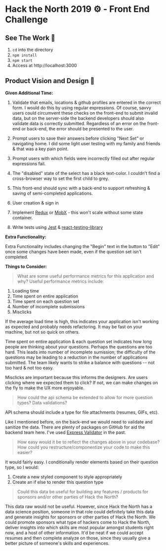 # Hack the North 2019 ⚙️ - Front End Challenge

## See The Work 👀
1. `cd` into the directory
2. `npm install`
3. `npm start`
4. Access at http://localhost:3000

## Product Vision and Design 🔨

**Given Additional Time:**

1. Validate that emails, locations & github profiles are entered in the correct form. I would do this by using regular expressions. Of course, savvy users could circumvent these checks on the front-end to submit invalid data, but on the server-side the backend developers should also validate data is correctly submitted. Regardless of an error on the front-end or back-end, the error should be presented to the user.

2. Prompt users to save their answers before clicking "Next Set" or navigating home. I did some light user testing with my family and friends & that was a key pain point.

3. Prompt users with which fields were incorrectly filled out after regular expressions fail.

4. The "disabled" state of the select has a black text-color. I couldn't find a cross-browser way to set the first child to grey.

5. This front-end should sync with a back-end to support refreshing & saving of semi-completed applications.

6. User creation & sign in

7. Implement [Redux](https://redux.js.org/) or [MobX](https://mobx.js.org/) - this won't scale without some state container.

8. Write tests using [Jest](https://jestjs.io/) & [react-testing-library](https://github.com/kentcdodds/react-testing-library#review-weyert)


**Extra Functionality:**

Extra Functionality includes changing the "Begin" text in the button to "Edit" once some changes have been made, even if the question set isn't completed.

**Things to Consider:**

> What are some useful performance metrics for this application and why?
Useful performance metrics include:
1. Loading time
2. Time spent on entire application
3. Time spent on each question set
4. Number of incomplete submissions
5. Misclicks

If the average load time is high, this indicates your application isn't working as expected and probably needs refactoring. It may be fast on your machine, but not so quick on others.

Time spent on entire application & each question set indicates how long people are thinking about your questions. Perhaps the questions are too hard. This leads into number of incomplete sumission; the difficulty of the questions may be leading to a reduction in the number of applications submitted. The team likely wants to strike a balance with questions -- not too hard & not too easy.

Misclicks are important because this informs the designers. Are users clicking where we expected them to click? If not, we can make changes on the fly to make the UX more enjoyable.

> How could the api schema be extended to allow for more question types? Data validations?

API schema should include a type for file attachments (resumes, GIFs, etc).

Like I mentioned before, on the back-end we would need to validate and sanitize the data. There are plenty of packages on GitHub for aid the backend team here. I've used [Express Validator](https://express-validator.github.io/docs/) in the past.

>How easy would it be to reflect the changes above in your codebase? How could you restructure/componentize your code to make this easier?

It would fairly easy. I conditionally render elements based on their question type, so I would:
1. Create a new styled component to style appropriately
2. Create an if else to render this question type


> Could this data be useful for building any features / products for sponsors and/or other parties of Hack the North?

This data raw would not be useful. However, since Hack the North has a data science position, someone in that role could definitely take this data and generate insights for sponsors or other parties of Hack the North. We could promote sponsors what type of hackers come to Hack the North, deliver insights into which skills are most popular amongst students right now, and a host of other information. It'd be neat if we could accept resumes and then complete analyze on those, since they usually give a better picture of someone's skills and experiences.